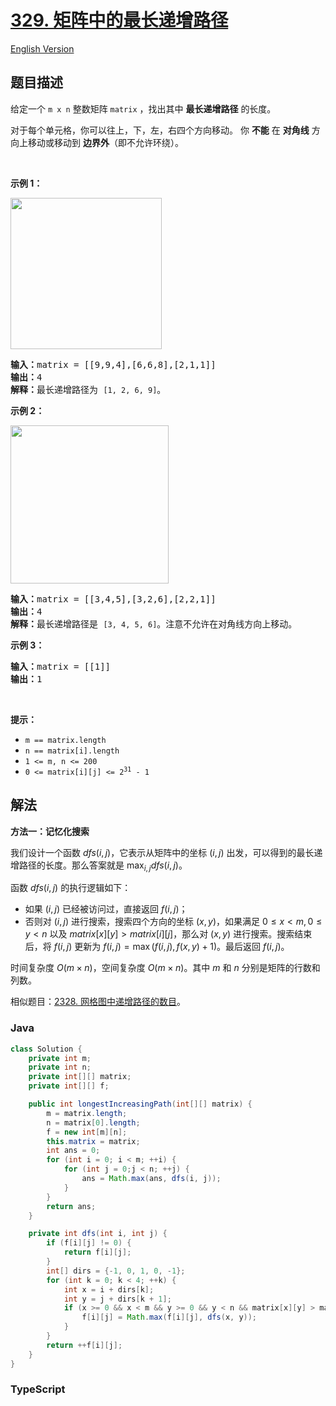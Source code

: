 # [329. 矩阵中的最长递增路径](https://leetcode.cn/problems/longest-increasing-path-in-a-matrix)

[English Version](/solution/0300-0399/0329.Longest%20Increasing%20Path%20in%20a%20Matrix/README_EN.md)

## 题目描述

<!-- 这里写题目描述 -->

<p>给定一个 <code>m x n</code> 整数矩阵 <code>matrix</code> ，找出其中 <strong>最长递增路径</strong> 的长度。</p>

<p>对于每个单元格，你可以往上，下，左，右四个方向移动。 你 <strong>不能</strong> 在 <strong>对角线</strong> 方向上移动或移动到 <strong>边界外</strong>（即不允许环绕）。</p>

<p> </p>

<p><strong>示例 1：</strong></p>
<img alt="" src="https://fastly.jsdelivr.net/gh/doocs/leetcode@main/solution/0300-0399/0329.Longest%20Increasing%20Path%20in%20a%20Matrix/images/grid1.jpg" style="width: 242px; height: 242px;" />
<pre>
<strong>输入：</strong>matrix = [[9,9,4],[6,6,8],[2,1,1]]
<strong>输出：</strong>4 
<strong>解释：</strong>最长递增路径为 <code>[1, 2, 6, 9]</code>。</pre>

<p><strong>示例 2：</strong></p>
<img alt="" src="https://fastly.jsdelivr.net/gh/doocs/leetcode@main/solution/0300-0399/0329.Longest%20Increasing%20Path%20in%20a%20Matrix/images/tmp-grid.jpg" style="width: 253px; height: 253px;" />
<pre>
<strong>输入：</strong>matrix = [[3,4,5],[3,2,6],[2,2,1]]
<strong>输出：</strong>4 
<strong>解释：</strong>最长递增路径是 <code>[3, 4, 5, 6]</code>。注意不允许在对角线方向上移动。
</pre>

<p><strong>示例 3：</strong></p>

<pre>
<strong>输入：</strong>matrix = [[1]]
<strong>输出：</strong>1
</pre>

<p> </p>

<p><strong>提示：</strong></p>

<ul>
	<li><code>m == matrix.length</code></li>
	<li><code>n == matrix[i].length</code></li>
	<li><code>1 <= m, n <= 200</code></li>
	<li><code>0 <= matrix[i][j] <= 2<sup>31</sup> - 1</code></li>
</ul>

## 解法

**方法一：记忆化搜索**

我们设计一个函数 $dfs(i, j)$，它表示从矩阵中的坐标 $(i, j)$ 出发，可以得到的最长递增路径的长度。那么答案就是 $\max_{i, j} \textit{dfs}(i, j)$。

函数 $dfs(i, j)$ 的执行逻辑如下：

-   如果 $(i, j)$ 已经被访问过，直接返回 $\textit{f}(i, j)$；
-   否则对 $(i, j)$ 进行搜索，搜索四个方向的坐标 $(x, y)$，如果满足 $0 \le x < m, 0 \le y < n$ 以及 $matrix[x][y] \gt matrix[i][j]$，那么对 $(x, y)$ 进行搜索。搜索结束后，将 $\textit{f}(i, j)$ 更新为 $\textit{f}(i, j) = \max(\textit{f}(i, j), \textit{f}(x, y) + 1)$。最后返回 $\textit{f}(i, j)$。

时间复杂度 $O(m \times n)$，空间复杂度 $O(m \times n)$。其中 $m$ 和 $n$ 分别是矩阵的行数和列数。

相似题目：[2328. 网格图中递增路径的数目](/solution/2300-2399/2328.Number%20of%20Increasing%20Paths%20in%20a%20Grid/README.md)。

### **Java**

```java
class Solution {
    private int m;
    private int n;
    private int[][] matrix;
    private int[][] f;

    public int longestIncreasingPath(int[][] matrix) {
        m = matrix.length;
        n = matrix[0].length;
        f = new int[m][n];
        this.matrix = matrix;
        int ans = 0;
        for (int i = 0; i < m; ++i) {
            for (int j = 0;j < n; ++j) {
                ans = Math.max(ans, dfs(i, j));
            }
        }
        return ans;
    }

    private int dfs(int i, int j) {
        if (f[i][j] != 0) {
            return f[i][j];
        }
        int[] dirs = {-1, 0, 1, 0, -1};
        for (int k = 0; k < 4; ++k) {
            int x = i + dirs[k];
            int y = j + dirs[k + 1];
            if (x >= 0 && x < m && y >= 0 && y < n && matrix[x][y] > matrix[i][j]) {
                f[i][j] = Math.max(f[i][j], dfs(x, y));
            }
        }
        return ++f[i][j];
    }
}
```

### **TypeScript**
